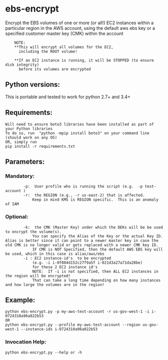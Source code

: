 # ebs-encrypt
Encrypt the EBS volumes of one or more (or all!) EC2 instances within a particular region in the AWS account, using the default aws ebs key or a specified customer master key (CMK) within the account


        NOTE:
        **This will encrypt all volumes for the EC2,
          including the ROOT volume!

        **If an EC2 instance is running, it will be STOPPED (to ensure disk integrity)
          before its volumes are encrypted

## Python versions:  
This is portable and tested to work for python 2.7+ and 3.4+

## Requirements:
    Will need to ensure boto3 libraries have been installed as part of your Python libraries
    To do so, run  "python -mpip install boto3" on your command line (should work on any OS)
    OR, simply run
    pip install -r requirements.txt

## Parameters: 

### Mandatory:
            -p:  User profile who is running the script (e.g.  -p test-account )
            -r:  the REGION (e.g., -r us-east-2) that is affected.  
                Keep in mind KMS is REGION specific.  This is an anomaly of IAM 
### Optional:
            -k:  the CMK (Master Key) under which the DEKs will be be used to encrypt the volume(s). 
                You can specify the Alias of the Key or the actual Key ID.  Alias is better since it can point to a newer master key in case the old CMK is no longer valid or gets replaced with a newer CMK key ID. 
                IF CMK is NOT Specified, then the default AWS EBS key will be used, which in this case is alias/aws/ebs
            -i : EC2 instance-id's  to be encrypted 
                (e.g. -i i-0f084d152c27f9a5f i-021d3a27a71da28be) 
                for these 2 EC2 instance id's
                NOTE:  If -i is not specified, then ALL EC2 instances in the region will be encrypted!  
                That can take a long time depending on how many instances and how large the volumes are in the region!

## Example:
    python ebs-encrypt.py -p my-aws-test-account -r us-gov-west-1 -i i-0724310a96a022b53
    OR
    python ebs-encrypt.py --profile my-aws-test-account --region us-gov-west-1 --instance-ids i-0724310a96a022b53

### Invocation Help:
    python ebs-encrypt.py --help or -h